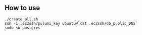 ## How to use

```
./create_all.sh
ssh -i .ec2ssh/pulumi_key ubuntu@`cat .ec2ssh/db_public_DNS`
sudo su postgres
```